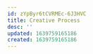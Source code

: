 ```yaml
---
id: zYpByr6tCVRMEc-6J3HVC
title: Creative Process
desc: ''
updated: 1639759165186
created: 1639759165186
---
```


